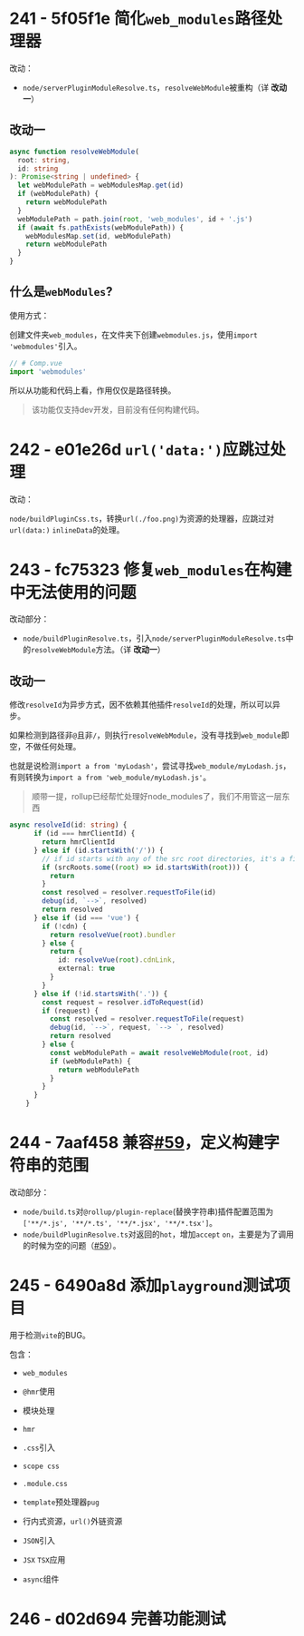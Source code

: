 # 241 - 5f05f1e 简化`web_modules`路径处理器

改动：

- `node/serverPluginModuleResolve.ts`，`resolveWebModule`被重构（详 **改动一**）

## 改动一

```typescript
async function resolveWebModule(
  root: string,
  id: string
): Promise<string | undefined> {
  let webModulePath = webModulesMap.get(id)
  if (webModulePath) {
    return webModulePath
  }
  webModulePath = path.join(root, 'web_modules', id + '.js')
  if (await fs.pathExists(webModulePath)) {
    webModulesMap.set(id, webModulePath)
    return webModulePath
  }
}
```

## 什么是`webModules`?

使用方式：

创建文件夹`web_modules`，在文件夹下创建`webmodules.js`，使用`import 'webmodules'`引入。

```typescript
// # Comp.vue
import 'webmodules'
```

所以从功能和代码上看，作用仅仅是路径转换。

> 该功能仅支持dev开发，目前没有任何构建代码。



# 242 - e01e26d `url('data:')`应跳过处理

改动：

`node/buildPluginCss.ts`，转换`url(./foo.png)`为资源的处理器，应跳过对`url(data:)` `inlineData`的处理。



# 243 - fc75323 修复`web_modules`在构建中无法使用的问题

改动部分：

- `node/buildPluginResolve.ts`，引入`node/serverPluginModuleResolve.ts`中的`resolveWebModule`方法。（详 **改动一**）

## 改动一

修改`resolveId`为异步方式，因不依赖其他插件`resolveId`的处理，所以可以异步。

如果检测到路径非`@`且非`/`，则执行`resolveWebModule`，没有寻找到`web_module`即空，不做任何处理。

也就是说检测`import a from 'myLodash'`，尝试寻找`web_module/myLodash.js`，有则转换为`import a from 'web_module/myLodash.js'`。

> 顺带一提，rollup已经帮忙处理好node_modules了，我们不用管这一层东西

```typescript
async resolveId(id: string) {
      if (id === hmrClientId) {
        return hmrClientId
      } else if (id.startsWith('/')) {
        // if id starts with any of the src root directories, it's a file request
        if (srcRoots.some((root) => id.startsWith(root))) {
          return
        }
        const resolved = resolver.requestToFile(id)
        debug(id, `-->`, resolved)
        return resolved
      } else if (id === 'vue') {
        if (!cdn) {
          return resolveVue(root).bundler
        } else {
          return {
            id: resolveVue(root).cdnLink,
            external: true
          }
        }
      } else if (!id.startsWith('.')) {
        const request = resolver.idToRequest(id)
        if (request) {
          const resolved = resolver.requestToFile(request)
          debug(id, `-->`, request, `--> `, resolved)
          return resolved
        } else {
          const webModulePath = await resolveWebModule(root, id)
          if (webModulePath) {
            return webModulePath
          }
        }
      }
    }
```



# 244 - 7aaf458 兼容[#59](https://github.com/vitejs/vite/pull/59)，定义构建字符串的范围

改动部分：

- `node/build.ts`对`@rollup/plugin-replace`(替换字符串)插件配置范围为`['**/*.js', '**/*.ts', '**/*.jsx', '**/*.tsx']`。
- `node/buildPluginResolve.ts`对返回的`hot`，增加`accept` `on`，主要是为了调用的时候为空的问题（[#59](https://github.com/vitejs/vite/pull/59)）。



# 245 - 6490a8d 添加`playground`测试项目

用于检测`vite`的BUG。

包含：

- `web_modules`

- `@hmr`使用

- 模块处理

- `hmr`

- `.css`引入

- `scope css`

- `.module.css`

- `template`预处理器`pug`

- 行内式资源，`url()`外链资源

- `JSON`引入

- `JSX` `TSX`应用

- `async`组件

  

# 246 - d02d694 完善功能测试